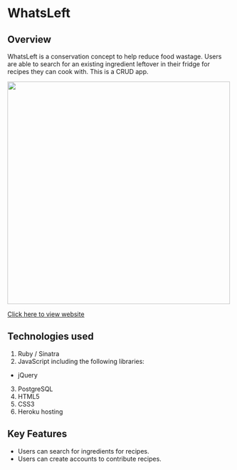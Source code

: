 # WhatsLeft

## Overview

WhatsLeft is a conservation concept to help reduce food wastage.
Users are able to search for an existing ingredient leftover in their fridge for recipes they can cook with.
This is a CRUD app.

<img src="http://i.imgur.com/GkFvpnI.png" width="500">

[Click here to view website](https://whatsleftwhatsright.herokuapp.com/)

## Technologies used

1. Ruby / Sinatra
2. JavaScript including the following libraries:
  - jQuery
3. PostgreSQL
4. HTML5
5. CSS3
6. Heroku hosting

## Key Features

- Users can search for ingredients for recipes.
- Users can create accounts to contribute recipes.
